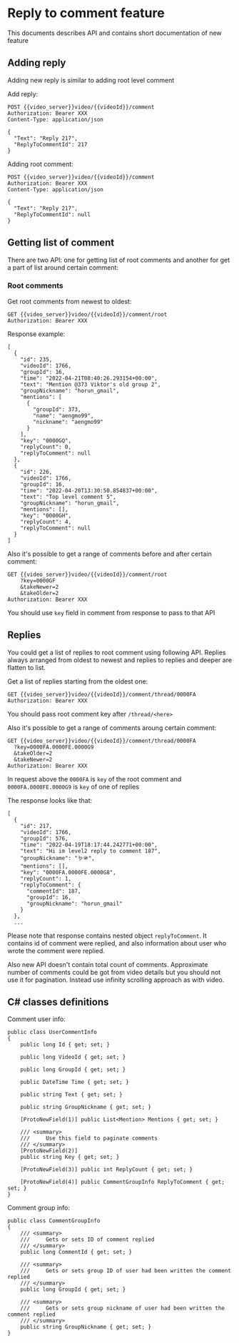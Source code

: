 # Reply to comment feature

This documents describes API and contains short documentation of new feature

## Adding reply

Adding new reply is similar to adding root level comment

Add reply:

```
POST {{video_server}}video/{{videoId}}/comment
Authorization: Bearer XXX
Content-Type: application/json

{
  "Text": "Reply 217",
  "ReplyToCommentId": 217
}
```

Adding root comment:

```
POST {{video_server}}video/{{videoId}}/comment
Authorization: Bearer XXX
Content-Type: application/json

{
  "Text": "Reply 217",
  "ReplyToCommentId": null
}

```

## Getting list of comment

There are two API: one for getting list of root comments and another for get a part of list around certain comment:

### Root comments

Get root comments from newest to oldest:

```
GET {{video_server}}video/{{videoId}}/comment/root
Authorization: Bearer XXX
```

Response example:

```
[
  {
    "id": 235,
    "videoId": 1766,
    "groupId": 16,
    "time": "2022-04-21T08:40:26.293154+00:00",
    "text": "Mention @373 Viktor's old group 2",
    "groupNickname": "horun_gmail",
    "mentions": [
      {
        "groupId": 373,
        "name": "aengmo99",
        "nickname": "aengmo99"
      }
    ],
    "key": "0000GQ",
    "replyCount": 0,
    "replyToComment": null
  },
  {
    "id": 226,
    "videoId": 1766,
    "groupId": 16,
    "time": "2022-04-20T13:30:50.854837+00:00",
    "text": "Top level comment 5",
    "groupNickname": "horun_gmail",
    "mentions": [],
    "key": "0000GH",
    "replyCount": 4,
    "replyToComment": null
  }
]
```

Also it's possible to get a range of comments before and after certain comment:

```
GET {{video_server}}video/{{videoId}}/comment/root
    ?key=0000GF
    &takeNewer=2
    &takeOlder=2
Authorization: Bearer XXX
```

You should use `key` field in comment from response to pass to that API

## Replies

You could get a list of replies to root comment using following API.
Replies always arranged from oldest to newest and replies to replies and deeper are flatten to list.

Get a list of replies starting from the oldest one:

```
GET {{video_server}}video/{{videoId}}/comment/thread/0000FA
Authorization: Bearer XXX
```

You should pass root comment key after `/thread/<here>`

Also it's possible to get a range of comments aroung certain comment:

```
GET {{video_server}}video/{{videoId}}/comment/thread/0000FA
  ?key=0000FA.0000FE.0000G9
  &takeOlder=2
  &takeNewer=2
Authorization: Bearer XXX
```

In request above the `0000FA` is `key` of the root comment
and `0000FA.0000FE.0000G9` is `key` of one of replies

The response looks like that:

```
[
  {
    "id": 217,
    "videoId": 1766,
    "groupId": 576,
    "time": "2022-04-19T18:17:44.242771+00:00",
    "text": "Hi im level2 reply to comment 187",
    "groupNickname": "🪱🪖",
    "mentions": [],
    "key": "0000FA.0000FE.0000G8",
    "replyCount": 1,
    "replyToComment": {
      "commentId": 187,
      "groupId": 16,
      "groupNickname": "horun_gmail"
    }
  },
  ...
```

Please note that response contains nested object `replyToComment`.
It contains id of comment were replied, and also information about user who wrote the comment were replied.

Also new API doesn't contain total count of comments.
Approximate number of comments could be got from video details but you should not use it for pagination.
Instead use infinity scrolling approach as with video.

## C# classes definitions

Comment user info:

```
public class UserCommentInfo
{
    public long Id { get; set; }

    public long VideoId { get; set; }

    public long GroupId { get; set; }

    public DateTime Time { get; set; }

    public string Text { get; set; }

    public string GroupNickname { get; set; }

    [ProtoNewField(1)] public List<Mention> Mentions { get; set; }

    /// <summary>
    ///     Use this field to paginate comments
    /// </summary>
    [ProtoNewField(2)]
    public string Key { get; set; }

    [ProtoNewField(3)] public int ReplyCount { get; set; }

    [ProtoNewField(4)] public CommentGroupInfo ReplyToComment { get; set; }
}
```

Comment group info:

```
public class CommentGroupInfo
{
    /// <summary>
    ///     Gets or sets ID of comment replied
    /// </summary>
    public long CommentId { get; set; }

    /// <summary>
    ///     Gets or sets group ID of user had been written the comment replied
    /// </summary>
    public long GroupId { get; set; }

    /// <summary>
    ///     Gets or sets group nickname of user had been written the comment replied
    /// </summary>
    public string GroupNickname { get; set; }
}
```